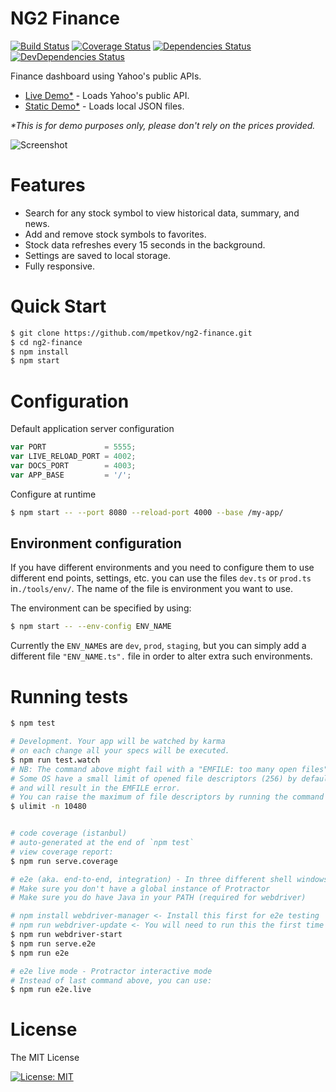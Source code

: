 # NG2 Finance

[![Build Status](https://travis-ci.org/mpetkov/ng2-finance.svg?branch=master)](https://travis-ci.org/mpetkov/ng2-finance)
[![Coverage Status](https://img.shields.io/coveralls/mpetkov/ng2-finance/master.svg)](https://coveralls.io/github/mpetkov/ng2-finance?branch=master)
[![Dependencies Status](https://david-dm.org/mpetkov/ng2-finance/status.svg)](https://david-dm.org/mpetkov/ng2-finance)
[![DevDependencies Status](https://david-dm.org/mpetkov/ng2-finance/dev-status.svg)](https://david-dm.org/mpetkov/ng2-finance?type=dev)

Finance dashboard using Yahoo's public APIs. 
* [Live Demo*](http://projects.marinpetkov.com/ng2-finance/#/watchlist/FB) - Loads Yahoo's public API.
* [Static Demo*](http://projects.marinpetkov.com/ng2-finance/static/#/watchlist/FB) - Loads local JSON files.

<i>*This is for demo purposes only, please don't rely on the prices provided.</i>

![Screenshot](http://projects.marinpetkov.com/ng2-finance/preview.jpg)

# Features

* Search for any stock symbol to view historical data, summary, and news.
* Add and remove stock symbols to favorites.
* Stock data refreshes every 15 seconds in the background.
* Settings are saved to local storage.
* Fully responsive.

# Quick Start

```bash
$ git clone https://github.com/mpetkov/ng2-finance.git
$ cd ng2-finance
$ npm install
$ npm start
```

# Configuration

Default application server configuration

```js
var PORT             = 5555;
var LIVE_RELOAD_PORT = 4002;
var DOCS_PORT        = 4003;
var APP_BASE         = '/';
```

Configure at runtime

```bash
$ npm start -- --port 8080 --reload-port 4000 --base /my-app/
```

## Environment configuration

If you have different environments and you need to configure them to use different end points, settings, etc. you can use the files `dev.ts` or `prod.ts` in`./tools/env/`. The name of the file is environment you want to use.

The environment can be specified by using:

```bash
$ npm start -- --env-config ENV_NAME
```

Currently the `ENV_NAME`s are `dev`, `prod`, `staging`, but you can simply add a different file `"ENV_NAME.ts".` file in order to alter extra such environments.

# Running tests

```bash
$ npm test

# Development. Your app will be watched by karma
# on each change all your specs will be executed.
$ npm run test.watch
# NB: The command above might fail with a "EMFILE: too many open files" error.
# Some OS have a small limit of opened file descriptors (256) by defaul
# and will result in the EMFILE error.
# You can raise the maximum of file descriptors by running the command below:
$ ulimit -n 10480


# code coverage (istanbul)
# auto-generated at the end of `npm test`
# view coverage report:
$ npm run serve.coverage

# e2e (aka. end-to-end, integration) - In three different shell windows
# Make sure you don't have a global instance of Protractor
# Make sure you do have Java in your PATH (required for webdriver)

# npm install webdriver-manager <- Install this first for e2e testing
# npm run webdriver-update <- You will need to run this the first time
$ npm run webdriver-start
$ npm run serve.e2e
$ npm run e2e

# e2e live mode - Protractor interactive mode
# Instead of last command above, you can use:
$ npm run e2e.live
```

# License

The MIT License

[![License: MIT](https://img.shields.io/badge/License-MIT-green.svg)](https://opensource.org/licenses/MIT)
